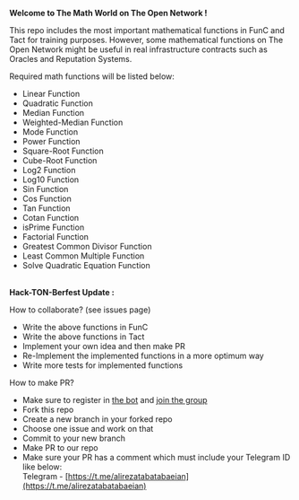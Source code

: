 **Welcome to The Math World on The Open Network !**

This repo includes the most important mathematical functions in FunC and Tact for training purposes. However, some mathematical functions on The Open Network might be useful in real infrastructure contracts such as Oracles and Reputation Systems.

Required math functions will be listed below: 
- Linear Function
- Quadratic Function
- Median Function
- Weighted-Median Function
- Mode Function
- Power Function
- Square-Root Function
- Cube-Root Function
- Log2 Function
- Log10 Function
- Sin Function
- Cos Function
- Tan Function
- Cotan Function
- isPrime Function
- Factorial Function
- Greatest Common Divisor Function
- Least Common Multiple Function
- Solve Quadratic Equation Function

\
**Hack-TON-Berfest Update :**

How to collaborate? (see issues page)
- Write the above functions in FunC
- Write the above functions in Tact
- Implement your own idea and then make PR
- Re-Implement the implemented functions in a more optimum way
- Write more tests for implemented functions

How to make PR?
- Make sure to register in [the bot](https://t.me/hacktonberfest_bot) and [join the group](https://t.me/hack_ton_berfest_2023)
- Fork this repo
- Create a new branch in your forked repo
- Choose one issue and work on that
- Commit to your new branch
- Make PR to our repo
- Make sure your PR has a comment which must include your Telegram ID like below:\
Telegram - [https://t.me/alirezatabatabaeian](https://t.me/alirezatabatabaeian)